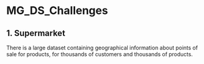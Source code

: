 # MG_DS_Challenges

## 1. Supermarket

There is a large dataset containing geographical information about points of sale for products, for thousands of customers and thousands of products.
 
